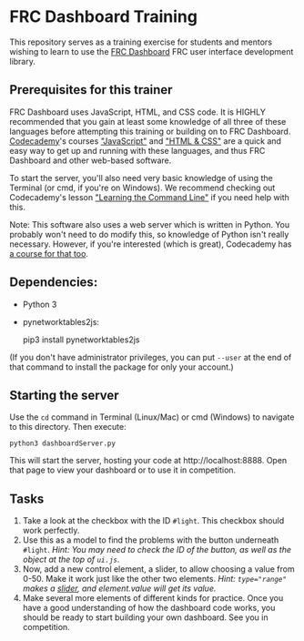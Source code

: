 # FRC Dashboard Training
This repository serves as a training exercise for students and mentors wishing to learn to use the [FRC Dashboard](https://github.com/FRCDashboard/FRCDashboard) FRC user interface development library.

## Prerequisites for this trainer
FRC Dashboard uses JavaScript, HTML, and CSS code. It is HIGHLY recommended that you gain at least some knowledge of all three of these languages before attempting this training or building on to FRC Dashboard. [Codecademy](https://codecademy.com)'s courses ["JavaScript"](https://www.codecademy.com/learn/javascript) and ["HTML & CSS"](https://www.codecademy.com/learn/web) are a quick and easy way to get up and running with these languages, and thus FRC Dashboard and other web-based software.

To start the server, you'll also need very basic knowledge of using the Terminal (or cmd, if you're on Windows). We recommend checking out Codecademy's lesson ["Learning the Command Line"](https://www.codecademy.com/learn/learn-the-command-line) if you need help with this.

Note: This software also uses a web server which is written in Python. You probably won't need to do modify this, so knowledge of Python isn't really necessary. However, if you're interested (which is great), Codecademy has [a course for that too](https://www.codecademy.com/learn/python).

## Dependencies:
* Python 3
* pynetworktables2js:

    pip3 install pynetworktables2js

(If you don't have administrator privileges, you can put `--user` at the end of that command to install the package for only your account.)

## Starting the server
Use the `cd` command in Terminal (Linux/Mac) or cmd (Windows) to navigate to this directory. Then execute:

    python3 dashboardServer.py

This will start the server, hosting your code at http://localhost:8888. Open that page to view your dashboard or to use it in competition.

## Tasks
1. Take a look at the checkbox with the ID `#light`. This checkbox should work perfectly.
2. Use this as a model to find the problems with the button underneath `#light`. _Hint: You may need to check the ID of the button, as well as the object at the top of `ui.js`._
3. Now, add a new control element, a slider, to allow choosing a value from 0-50. Make it work just like the other two elements. _Hint: `type="range"` makes a [slider](http://www.w3schools.com/jsref/dom_obj_range.asp), and element.value will get its value._
4. Make several more elements of different kinds for practice. Once you have a good understanding of how the dashboard code works, you should be ready to start building your own dashboard. See you in competition.
